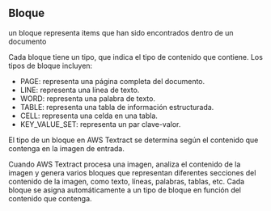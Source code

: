 ## Bloque

un bloque representa items que han sido encontrados dentro de un documento

Cada bloque tiene un tipo, que indica el tipo de contenido que contiene. Los tipos de bloque incluyen:

  - PAGE: representa una página completa del documento.
  - LINE: representa una línea de texto.
  - WORD: representa una palabra de texto.
  - TABLE: representa una tabla de información estructurada.
  - CELL: representa una celda en una tabla.
  - KEY_VALUE_SET: representa un par clave-valor.

El tipo de un bloque en AWS Textract se determina según el contenido que contenga en la imagen de entrada.

Cuando AWS Textract procesa una imagen, analiza el contenido de la imagen y genera varios bloques que representan diferentes secciones del contenido de la imagen, como texto, líneas, palabras, tablas, etc. Cada bloque se asigna automáticamente a un tipo de bloque en función del contenido que contenga.
